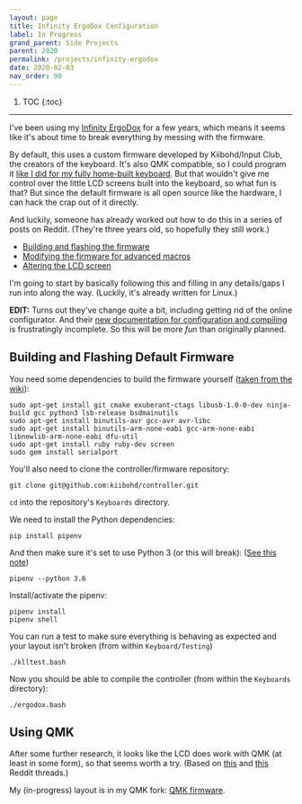 ```yaml
---
layout: page
title: Infinity ErgoDox Configuration
label: In Progress
grand_parent: Side Projects
parent: 2020
permalink: /projects/infinity-ergodox
date: 2020-02-03
nav_order: 98
---
```


1. TOC
{:toc}

---

I've been using my [Infinity ErgoDox](https://kono.store/products/infinity-ergodox-keyboard-kit) for a few years, which means it seems like it's about time to break everything by messing with the firmware.

By default, this uses a custom firmware developed by Kiibohd/Input Club, the creators of the keyboard. It's also QMK compatible, so I could program it [like I did for my fully home-built keyboard](/projects/keyboard). But that wouldn't give me control over the little LCD screens built into the keyboard, so what fun is that? But since the default firmware is all open source like the hardware, I can hack the crap out of it directly.

And luckily, someone has already worked out how to do this in a series of posts on Reddit. (They're three years old, so hopefully they still work.)

- [Building and flashing the firmware](https://www.reddit.com/r/MechanicalKeyboards/comments/5bjdxe/guide_the_infinity_ergodox_a_linux_guide/)
- [Modifying the firmware for advanced macros](https://www.reddit.com/r/MechanicalKeyboards/comments/5bjtt8/guide_infinity_ergodox_linux_guide_modifying/)
- [Altering the LCD screen](https://www.reddit.com/r/MechanicalKeyboards/comments/5coiu8/guide_infinity_ergodox_linux_guide_altering_the/)

I'm going to start by basically following this and filling in any details/gaps I run into along the way. (Luckily, it's already written for Linux.)

**EDIT:** Turns out they've change quite a bit, including getting rid of the online configurator. And their [new documentation for configuration and compiling](https://input.club/configurator-ergodox/) is frustratingly incomplete. So this will be more *fun* than originally planned.

## Building and Flashing Default Firmware

You need some dependencies to build the firmware yourself ([taken from the wiki](https://kiibohd.github.io/wiki/#/Setup?id=ubuntu)):
```shell
sudo apt-get install git cmake exuberant-ctags libusb-1.0-0-dev ninja-build gcc python3 lsb-release bsdmainutils
sudo apt-get install binutils-avr gcc-avr avr-libc
sudo apt-get install binutils-arm-none-eabi gcc-arm-none-eabi libnewlib-arm-none-eabi dfu-util
sudo apt-get install ruby ruby-dev screen
sudo gem install serialport
```

You'll also need to clone the controller/firmware repository:
```shell
git clone git@github.com:kiibohd/controller.git
```

`cd` into the repository's `Keyboards` directory.

We need to install the Python dependencies:
```shell
pip install pipenv
```
And then make sure it's set to use Python 3 (or this will break): ([See this note](https://stackoverflow.com/questions/56186765/python-3-how-do-you-tell-pipenv-to-use-python-3-and-not-python-2))
```shell
pipenv --python 3.6
```
Install/activate the pipenv:
```shell
pipenv install
pipenv shell
```

You can run a test to make sure everything is behaving as expected and your layout isn't broken (from within `Keyboard/Testing`)
```shell
./klltest.bash
```

Now you should be able to compile the controller (from within the `Keyboards` directory):
```shell
./ergodox.bash
```

<!-- You'll also need the IC Configurator. (This used to be online, but now you download it and do it locally.) -->

## Using QMK

After some further research, it looks like the LCD does work with QMK (at least in some form), so that seems worth a try. (Based on [this](https://www.reddit.com/r/ergodox/comments/80hgxj/infinity_lcd_configuration_in_qmk/) and [this](https://www.reddit.com/r/MechanicalKeyboards/comments/6576f8/psa_the_screens_on_the_infinity_ergodox_now_work/) Reddit threads.)

My (in-progress) layout is in my QMK fork: [QMK firmware](https://github.com/jtebert/qmk_firmware/tree/master/keyboards/ergodox_infinity/keymaps/jtebert).